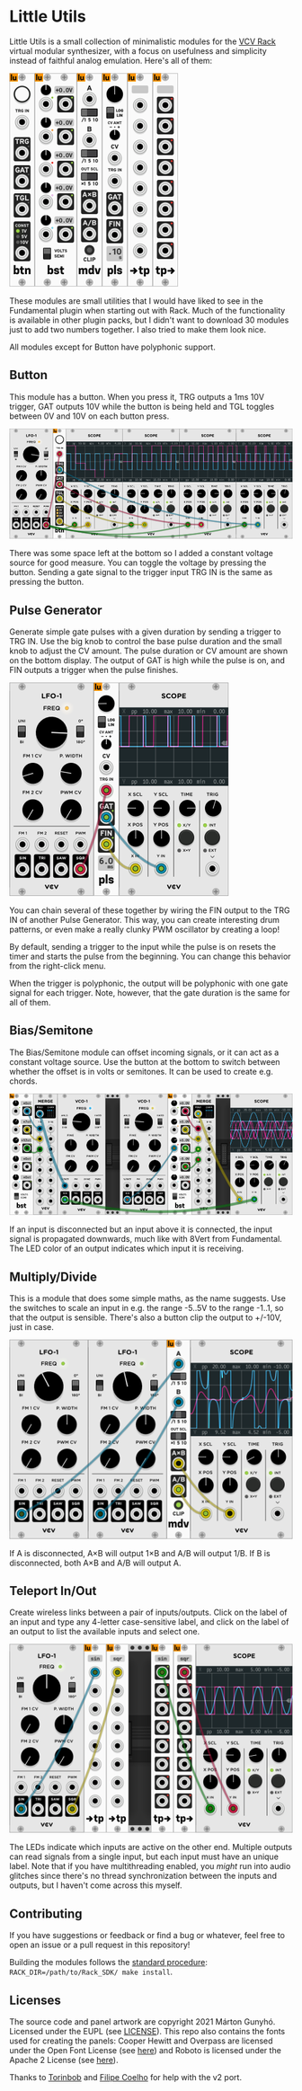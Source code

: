 # Little Utils

Little Utils is a small collection of minimalistic modules for the [VCV
Rack](https://vcvrack.com/) virtual modular synthesizer, with a focus on
usefulness and simplicity instead of faithful analog emulation. Here's all of
them:

![all modules](screenshots/all_modules.png)

These modules are small utilities that I would have liked to see in the
Fundamental plugin when starting out with Rack. Much of the functionality is
available in other plugin packs, but I didn't want to download 30 modules just
to add two numbers together. I also tried to make them look nice.

All modules except for Button have polyphonic support.


## Button
This module has a button. When you press it, TRG outputs a 1ms 10V trigger, GAT
outputs 10V while the button is being held and TGL toggles between 0V and 10V on
each button press.

![button](screenshots/button.png)

There was some space left at the bottom so I added a constant voltage source for
good measure. You can toggle the voltage by pressing the button. Sending a gate
signal to the trigger input TRG IN is the same as pressing the button.


## Pulse Generator
Generate simple gate pulses with a given duration by sending a trigger to TRG
IN. Use the big knob to control the base pulse duration and the small knob to
adjust the CV amount. The pulse duration or CV amount are shown on the bottom
display. The output of GAT is high while the pulse is on, and FIN outputs a
trigger when the pulse finishes.

![pulse generator](screenshots/pulse_generator.png)

You can chain several of these together by wiring the FIN output to the TRG IN
of another Pulse Generator. This way, you can create interesting drum patterns,
or even make a really clunky PWM oscillator by creating a loop!

By default, sending a trigger to the input while the pulse is on resets the
timer and starts the pulse from the beginning. You can change this behavior
from the right-click menu.

When the trigger is polyphonic, the output will be polyphonic with one gate
signal for each trigger. Note, however, that the gate duration is the same for
all of them.


## Bias/Semitone
The Bias/Semitone module can offset incoming signals, or it can act as a
constant voltage source. Use the button at the bottom to switch between whether
the offset is in volts or semitones. It can be used to create e.g. chords.

![bias/semitone](screenshots/bias_semitone.png)

If an input is disconnected but an input above it is connected, the input
signal is propagated downwards, much like with 8Vert from Fundamental. The LED
color of an output indicates which input it is receiving.


## Multiply/Divide
This is a module that does some simple maths, as the name suggests. Use the
switches to scale an input in e.g. the range -5..5V to the range -1..1, so that
the output is sensible. There's also a button clip the output to +/-10V, just in
case.

![multiply/divide](screenshots/multiply_divide.png)

If A is disconnected, A×B will output 1×B and A/B will output 1/B. If B is
disconnected, both A×B and A/B will output A.


## Teleport In/Out
Create wireless links between a pair of inputs/outputs. Click on the label of an
input and type any 4-letter case-sensitive label, and click on the label of an
output to list the available inputs and select one.

![teleport](screenshots/teleport.png)

The LEDs indicate which inputs are active on the other end. Multiple outputs can
read signals from a single input, but each input must have an unique label.
Note that if you have multithreading enabled, you _might_ run into audio
glitches since there's no thread synchronization between the inputs and outputs,
but I haven't come across this myself.



## Contributing
If you have suggestions or feedback or find a bug or whatever, feel free to open
an issue or a pull request in this repository!

Building the modules follows the [standard procedure](https://vcvrack.com/manual/PluginDevelopmentTutorial.html#creating-the-template-plugin):
`RACK_DIR=/path/to/Rack_SDK/ make install`.


## Licenses
The source code and panel artwork are copyright 2021 Márton Gunyhó. Licensed
under the EUPL (see [LICENSE](LICENSE.txt)). This repo also contains the fonts
used for creating the panels: Cooper Hewitt and Overpass are licensed under the
Open Font License (see [here](res/fonts/OFL.txt)) and Roboto is licensed under
the Apache 2 License (see [here](res/fonts/APACHE2.txt)).

Thanks to [Torinbob](https://github.com/Torinbob) and [Filipe Coelho](https://github.com/falkTX) for help with the v2 port.
